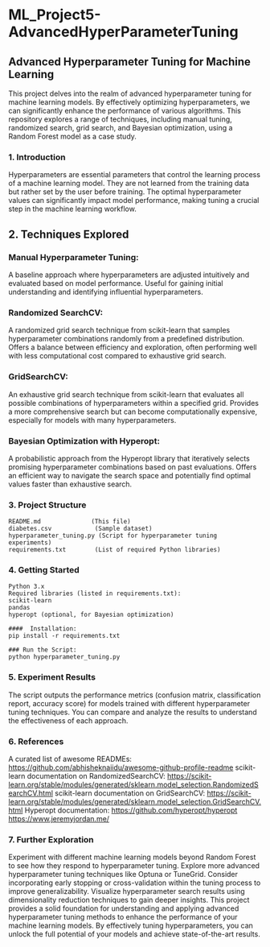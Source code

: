 # ML_Project5-AdvancedHyperParameterTuning


## Advanced Hyperparameter Tuning for Machine Learning

This project delves into the realm of advanced hyperparameter tuning for machine learning models. By effectively optimizing hyperparameters, we can significantly enhance the performance of various algorithms. This repository explores a range of techniques, including manual tuning, randomized search, grid search, and Bayesian optimization, using a Random Forest model as a case study.

### 1. Introduction

Hyperparameters are essential parameters that control the learning process of a machine learning model. They are not learned from the training data but rather set by the user before training. The optimal hyperparameter values can significantly impact model performance, making tuning a crucial step in the machine learning workflow.

## 2. Techniques Explored

### Manual Hyperparameter Tuning:
A baseline approach where hyperparameters are adjusted intuitively and evaluated based on model performance.
Useful for gaining initial understanding and identifying influential hyperparameters.
### Randomized SearchCV:
A randomized grid search technique from scikit-learn that samples hyperparameter combinations randomly from a predefined distribution.
Offers a balance between efficiency and exploration, often performing well with less computational cost compared to exhaustive grid search.
### GridSearchCV:
An exhaustive grid search technique from scikit-learn that evaluates all possible combinations of hyperparameters within a specified grid.
Provides a more comprehensive search but can become computationally expensive, especially for models with many hyperparameters.
### Bayesian Optimization with Hyperopt:
A probabilistic approach from the Hyperopt library that iteratively selects promising hyperparameter combinations based on past evaluations.
Offers an efficient way to navigate the search space and potentially find optimal values faster than exhaustive search.

### 3. Project Structure
```
README.md              (This file)
diabetes.csv            (Sample dataset)
hyperparameter_tuning.py (Script for hyperparameter tuning experiments)
requirements.txt        (List of required Python libraries)
```

### 4. Getting Started

```##### Prerequisites:
Python 3.x
Required libraries (listed in requirements.txt):
scikit-learn
pandas
hyperopt (optional, for Bayesian optimization)

####  Installation:
pip install -r requirements.txt

### Run the Script:
python hyperparameter_tuning.py
```


### 5. Experiment Results

The script outputs the performance metrics (confusion matrix, classification report, accuracy score) for models trained with different hyperparameter tuning techniques. You can compare and analyze the results to understand the effectiveness of each approach.

### 6. References

A curated list of awesome READMEs: https://github.com/abhisheknaiidu/awesome-github-profile-readme
scikit-learn documentation on RandomizedSearchCV: https://scikit-learn.org/stable/modules/generated/sklearn.model_selection.RandomizedSearchCV.html
scikit-learn documentation on GridSearchCV: https://scikit-learn.org/stable/modules/generated/sklearn.model_selection.GridSearchCV.html
Hyperopt documentation: https://github.com/hyperopt/hyperopt
https://www.jeremyjordan.me/

### 7. Further Exploration

Experiment with different machine learning models beyond Random Forest to see how they respond to hyperparameter tuning.
Explore more advanced hyperparameter tuning techniques like Optuna or TuneGrid.
Consider incorporating early stopping or cross-validation within the tuning process to improve generalizability.
Visualize hyperparameter search results using dimensionality reduction techniques to gain deeper insights.
This project provides a solid foundation for understanding and applying advanced hyperparameter tuning methods to enhance the performance of your machine learning models. By effectively tuning hyperparameters, you can unlock the full potential of your models and achieve state-of-the-art results.
